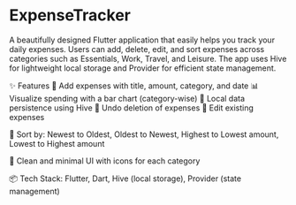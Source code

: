 # ExpenseTracker
A beautifully designed Flutter application that easily helps you track your daily expenses. Users can add, delete, edit, and sort expenses across categories such as Essentials, Work, Travel, and Leisure. The app uses Hive for lightweight local storage and Provider for efficient state management.

✨ Features 📅 Add expenses with title, amount, category, and date 📊 Visualize spending with a bar chart (category-wise) 🧠 Local data persistence using Hive 🔄 Undo deletion of expenses 🔧 Edit existing expenses

🧭 Sort by: Newest to Oldest, Oldest to Newest, Highest to Lowest amount, Lowest to Highest amount

🎨 Clean and minimal UI with icons for each category

📦 Tech Stack: Flutter, Dart, Hive (local storage), Provider (state management)